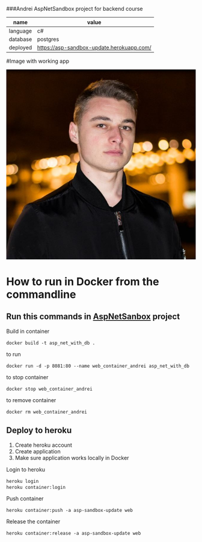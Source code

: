 ﻿###Andrei AspNetSandbox project for backend course

name | value
--- | ---
language | c#
database | postgres
deployed | https://asp-sandbox-update.herokuapp.com/

#Image with working app

![alt text](https://github.com/DirleaAndrei/AspNetSandboxNew/blob/master/images/andrei.jpg?raw=true)

# How to run in Docker from the commandline

## Run this commands in [AspNetSanbox](AspNetSandbox) project

Build in container
```
docker build -t asp_net_with_db .
```

to run

```
docker run -d -p 8081:80 --name web_container_andrei asp_net_with_db
```

to stop container
```
docker stop web_container_andrei
```

to remove container
```
docker rm web_container_andrei
```

## Deploy to heroku

1. Create heroku account
2. Create application
3. Make sure application works locally in Docker


Login to heroku
```
heroku login
heroku container:login
```

Push container
```
heroku container:push -a asp-sandbox-update web
```

Release the container
```
heroku container:release -a asp-sandbox-update web
```